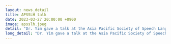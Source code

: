 ```yaml
---
layout: news_detail
title: APSSLH talk 
date: 2023-03-27 20:00:00 +0900
image: apsslh.jpeg
detail: "Dr. Yim gave a talk at the Asia Pacific Society of Speech Language and Hearing's meeting. The tile of the talk was 'Importance of Maintaining Mother Tonuge in the Face of Bilingual Children's Dynamic Language Shift'."
long_detail: "Dr. Yim gave a talk at the Asia Pacific Society of Speech Language and Hearing's meeting. The tile of the talk was 'Importance of Maintaining Mother Tonuge in the Face of Bilingual Children's Dynamic Language Shift'. Details of the lecture are as follows. This talk will provide an overview of multiple studies of bilingual children, conducted at the Ewha Child Language Lab, whose mother tongues are Korean, Vietnamese, Mandarin, and other languages spoken in Korea. The research aims to provide evidence of the importance of mother tongue on psycho-cognitive linguistic abilities, such as self-esteem, resilience, third language proficiency, and executive functions."
---
```


